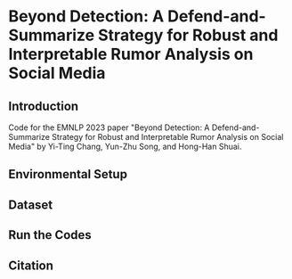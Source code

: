 # Beyond Detection: A Defend-and-Summarize Strategy for Robust and Interpretable Rumor Analysis on Social Media

## Introduction
Code for the EMNLP 2023 paper "Beyond Detection: A Defend-and-Summarize Strategy for Robust and Interpretable Rumor Analysis on Social Media" by Yi-Ting Chang, Yun-Zhu Song, and Hong-Han Shuai.

## Environmental Setup

## Dataset

## Run the Codes

## Citation